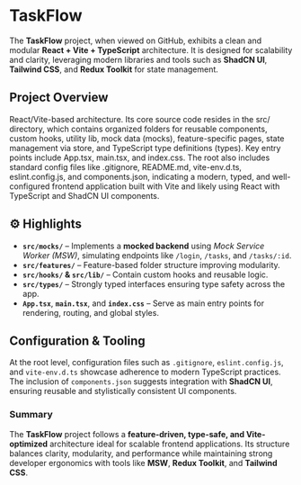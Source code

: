 # TaskFlow

The **TaskFlow** project, when viewed on GitHub, exhibits a clean and modular **React + Vite + TypeScript** architecture. It is designed for scalability and clarity, leveraging modern libraries and tools such as **ShadCN UI**, **Tailwind CSS**, and **Redux Toolkit** for state management.

## Project Overview

React/Vite-based architecture. Its core source code resides in the src/ directory, which contains organized folders for reusable components, custom hooks, utility lib, mock data (mocks), feature-specific pages, state management via store, and TypeScript type definitions (types). Key entry points include App.tsx, main.tsx, and index.css. The root also includes standard config files like .gitignore, README.md, vite-env.d.ts, eslint.config.js, and components.json, indicating a modern, typed, and well-configured frontend application built with Vite and likely using React with TypeScript and ShadCN UI components.

## ⚙️ Highlights

* **`src/mocks/`** – Implements a **mocked backend** using *Mock Service Worker (MSW)*, simulating endpoints like `/login`, `/tasks`, and `/tasks/:id`.
* **`src/features/`** – Feature-based folder structure improving modularity.
* **`src/hooks/` & `src/lib/`** – Contain custom hooks and reusable logic.
* **`src/types/`** – Strongly typed interfaces ensuring type safety across the app.
* **`App.tsx`**, **`main.tsx`**, and **`index.css`** – Serve as main entry points for rendering, routing, and global styles.

## Configuration & Tooling

At the root level, configuration files such as `.gitignore`, `eslint.config.js`, and `vite-env.d.ts` showcase adherence to modern TypeScript practices. The inclusion of `components.json` suggests integration with **ShadCN UI**, ensuring reusable and stylistically consistent UI components.

### Summary

The **TaskFlow** project follows a **feature-driven, type-safe, and Vite-optimized** architecture ideal for scalable frontend applications. Its structure balances clarity, modularity, and performance while maintaining strong developer ergonomics with tools like **MSW**, **Redux Toolkit**, and **Tailwind CSS**.
